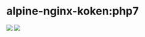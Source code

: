 # alpine-nginx-koken:php7

[![](https://images.microbadger.com/badges/version/combro2k/alpine-nginx-koken:php7.svg)](https://microbadger.com/images/combro2k/alpine-nginx-koken:php7 "Get your own version badge on microbadger.com")
[![](https://images.microbadger.com/badges/image/combro2k/alpine-nginx-koken:php7.svg)](https://microbadger.com/images/combro2k/alpine-nginx-koken:php7 "Get your own image badge on microbadger.com")
